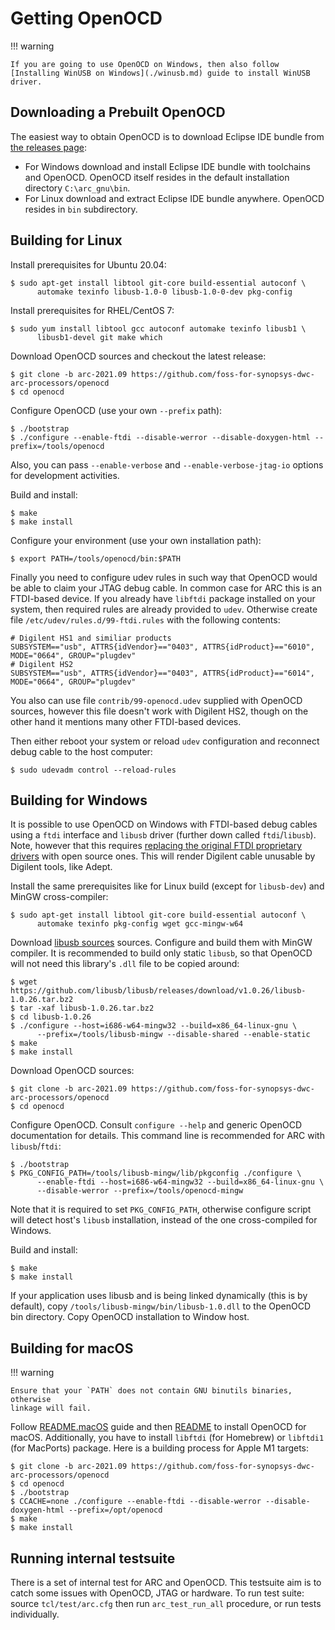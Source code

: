 # Getting OpenOCD

!!! warning

    If you are going to use OpenOCD on Windows, then also follow
    [Installing WinUSB on Windows](./winusb.md) guide to install WinUSB driver.

## Downloading a Prebuilt OpenOCD

The easiest way to obtain OpenOCD is to download Eclipse IDE bundle from
[the releases page](https://github.com/foss-for-synopsys-dwc-arc-processors/toolchain/releases):

* For Windows download and install Eclipse IDE bundle with toolchains and OpenOCD.
  OpenOCD itself resides in the default installation directory `C:\arc_gnu\bin`.
* For Linux download and extract Eclipse IDE bundle anywhere. OpenOCD resides in
  `bin` subdirectory.

## Building for Linux

Install prerequisites for Ubuntu 20.04:

```shell
$ sudo apt-get install libtool git-core build-essential autoconf \
      automake texinfo libusb-1.0-0 libusb-1.0-0-dev pkg-config
```

Install prerequisites for RHEL/CentOS 7:

```shell
$ sudo yum install libtool gcc autoconf automake texinfo libusb1 \
      libusb1-devel git make which
```

Download OpenOCD sources and checkout the latest release:

```shell
$ git clone -b arc-2021.09 https://github.com/foss-for-synopsys-dwc-arc-processors/openocd
$ cd openocd
```

Configure OpenOCD (use your own `--prefix` path):

```shell
$ ./bootstrap
$ ./configure --enable-ftdi --disable-werror --disable-doxygen-html --prefix=/tools/openocd
```

Also, you can pass `--enable-verbose` and `--enable-verbose-jtag-io` options for development activities.

Build and install:

```shell
$ make
$ make install
```

Configure your environment (use your own installation path):

```shell
$ export PATH=/tools/openocd/bin:$PATH
```

Finally you need to configure udev rules in such way that OpenOCD would be able
to claim your JTAG debug cable. In common case for ARC this is an FTDI-based
device. If you already have `libftdi` package installed on your system, then
required rules are already provided to `udev`. Otherwise create file
`/etc/udev/rules.d/99-ftdi.rules` with the following contents:

```text
# Digilent HS1 and similiar products
SUBSYSTEM=="usb", ATTRS{idVendor}=="0403", ATTRS{idProduct}=="6010", MODE="0664", GROUP="plugdev"
# Digilent HS2
SUBSYSTEM=="usb", ATTRS{idVendor}=="0403", ATTRS{idProduct}=="6014", MODE="0664", GROUP="plugdev"
```

You also can use file `contrib/99-openocd.udev` supplied with OpenOCD sources,
however this file doesn't work with Digilent HS2, though on the other hand it
mentions many other FTDI-based devices.

Then either reboot your system or reload `udev` configuration and reconnect debug
cable to the host computer:

```shell
$ sudo udevadm control --reload-rules
```

## Building for Windows

It is possible to use OpenOCD on Windows with FTDI-based debug cables using a
`ftdi` interface and `libusb` driver (further down called `ftdi`/`libusb`). Note,
however that this requires [replacing the original FTDI proprietary drivers](./winusb.md) with
open source ones. This will render Digilent cable unusable by Digilent tools,
like Adept.

Install the same prerequisites like for Linux build (except for `libusb-dev`) and
MinGW cross-compiler:

```shell
$ sudo apt-get install libtool git-core build-essential autoconf \
      automake texinfo pkg-config wget gcc-mingw-w64
```

Download [libusb sources](http://libusb.info) sources. Configure and build them
with MinGW compiler. It is recommended to build only static `libusb`, so that
OpenOCD will not need this library's `.dll` file to be copied around:

```shell
$ wget https://github.com/libusb/libusb/releases/download/v1.0.26/libusb-1.0.26.tar.bz2
$ tar -xaf libusb-1.0.26.tar.bz2
$ cd libusb-1.0.26
$ ./configure --host=i686-w64-mingw32 --build=x86_64-linux-gnu \
      --prefix=/tools/libusb-mingw --disable-shared --enable-static
$ make
$ make install
```

Download OpenOCD sources:

```shell
$ git clone -b arc-2021.09 https://github.com/foss-for-synopsys-dwc-arc-processors/openocd
$ cd openocd
```

Configure OpenOCD. Consult `configure --help` and generic OpenOCD documentation
for details. This command line is recommended for ARC with `libusb`/`ftdi`:

```shell
$ ./bootstrap
$ PKG_CONFIG_PATH=/tools/libusb-mingw/lib/pkgconfig ./configure \
      --enable-ftdi --host=i686-w64-mingw32 --build=x86_64-linux-gnu \
      --disable-werror --prefix=/tools/openocd-mingw
```

Note that it is required to set `PKG_CONFIG_PATH`, otherwise configure script
will detect host's `libusb` installation, instead of the one cross-compiled for
Windows.

Build and install:

```shell
$ make
$ make install
```

If your application uses libusb and is being linked dynamically (this is by
default), copy `/tools/libusb-mingw/bin/libusb-1.0.dll` to the OpenOCD bin
directory. Copy OpenOCD installation to Window host.

## Building for macOS

!!! warning

    Ensure that your `PATH` does not contain GNU binutils binaries, otherwise
    linkage will fail.

Follow [README.macOS](https://github.com/openocd-org/openocd/blob/master/README.macOS)
guide and then [README]([README.macOS](https://github.com/openocd-org/openocd/blob/master/README))
to install OpenOCD for macOS. Additionally, you have to install `libftdi`
(for Homebrew) or `libftdi1` (for MacPorts) package. Here is a building process
for Apple M1 targets:

```shell
$ git clone -b arc-2021.09 https://github.com/foss-for-synopsys-dwc-arc-processors/openocd
$ cd openocd
$ ./bootstrap
$ CCACHE=none ./configure --enable-ftdi --disable-werror --disable-doxygen-html --prefix=/opt/openocd
$ make
$ make install
```

## Running internal testsuite

There is a set of internal test for ARC and OpenOCD. This testsuite aim is to
catch some issues with OpenOCD, JTAG or hardware. To run test suite: source
`tcl/test/arc.cfg` then run `arc_test_run_all` procedure, or run tests
individually.
